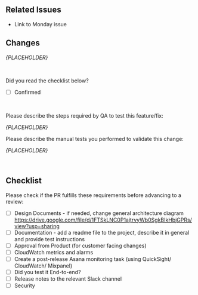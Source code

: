 ## Related Issues
- Link to Monday issue

## Changes
_{PLACEHOLDER}_

<br>

Did you read the checklist below?

- [ ] Confirmed

<br>

Please describe the steps required by QA to test this feature/fix:

_{PLACEHOLDER}_


Please describe the manual tests you performed to validate this change:

_{PLACEHOLDER}_

<br>

## Checklist

Please check if the PR fulfills these requirements before advancing to a review:

- [ ] Design Documents - if needed, change general architecture diagram https://drive.google.com/file/d/1FTSkLNC0P1ajtrvyWb0SgkBIkHbjGPRs/view?usp=sharing
- [ ] Documentation - add a readme file to the project, describe it in general and provide test instructions
- [ ] Approval from Product (for customer facing changes)
- [ ] CloudWatch metrics and alarms 
- [ ] Create a post-release Asana monitoring task (using QuickSight/ CloudWatch/ Mixpanel)
- [ ] Did you test it End-to-end?
- [ ] Release notes to the relevant Slack channel
- [ ] Security

<br>
